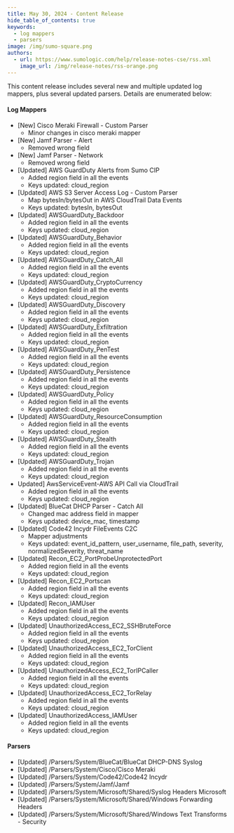 ```yaml
---
title: May 30, 2024 - Content Release
hide_table_of_contents: true
keywords:
  - log mappers
  - parsers
image: /img/sumo-square.png
authors:
  - url: https://www.sumologic.com/help/release-notes-cse/rss.xml
    image_url: /img/release-notes/rss-orange.png
---
```


This content release includes several new and multiple updated log mappers, plus several updated parsers. Details are enumerated below:

#### Log Mappers
* [New] Cisco Meraki Firewall - Custom Parser
    * Minor changes in cisco meraki mapper
* [New] Jamf Parser - Alert
    * Removed wrong field
* [New] Jamf Parser - Network
    * Removed wrong field
* [Updated] AWS GuardDuty Alerts from Sumo CIP
    * Added region field in all the events
    * Keys updated: cloud_region
* [Updated] AWS S3 Server Access Log - Custom Parser
    * Map bytesIn/bytesOut in AWS CloudTrail Data Events
    * Keys updated: bytesIn, bytesOut
* [Updated] AWSGuardDuty_Backdoor
    * Added region field in all the events
    * Keys updated: cloud_region
* [Updated] AWSGuardDuty_Behavior
    * Added region field in all the events
    * Keys updated: cloud_region
* [Updated] AWSGuardDuty_Catch_All
    * Added region field in all the events
    * Keys updated: cloud_region
* [Updated] AWSGuardDuty_CryptoCurrency
    * Added region field in all the events
    * Keys updated: cloud_region
* [Updated] AWSGuardDuty_Discovery
    * Added region field in all the events
    * Keys updated: cloud_region
* [Updated] AWSGuardDuty_Exfiltration
    * Added region field in all the events
    * Keys updated: cloud_region
* [Updated] AWSGuardDuty_PenTest
    * Added region field in all the events
    * Keys updated: cloud_region
* [Updated] AWSGuardDuty_Persistence
    * Added region field in all the events
    * Keys updated: cloud_region
* [Updated] AWSGuardDuty_Policy
    * Added region field in all the events
    * Keys updated: cloud_region
* [Updated] AWSGuardDuty_ResourceConsumption
    * Added region field in all the events
    * Keys updated: cloud_region
* [Updated] AWSGuardDuty_Stealth
    * Added region field in all the events
    * Keys updated: cloud_region
* [Updated] AWSGuardDuty_Trojan
    * Added region field in all the events
    * Keys updated: cloud_region
* Updated] AwsServiceEvent-AWS API Call via CloudTrail
    * Added region field in all the events
    * Keys updated: cloud_region
* [Updated] BlueCat DHCP Parser - Catch All
    * Changed mac address field in mapper
    * Keys updated: device_mac, timestamp
* [Updated] Code42 Incydr FileEvents C2C
    * Mapper adjustments
    * Keys updated: event_id_pattern, user_username, file_path, severity, normalizedSeverity, threat_name
* [Updated] Recon_EC2_PortProbeUnprotectedPort
    * Added region field in all the events
    * Keys updated: cloud_region
* [Updated] Recon_EC2_Portscan
    * Added region field in all the events
    * Keys updated: cloud_region
* [Updated] Recon_IAMUser
    * Added region field in all the events
    * Keys updated: cloud_region
* [Updated] UnauthorizedAccess_EC2_SSHBruteForce
    * Added region field in all the events
    * Keys updated: cloud_region
* [Updated] UnauthorizedAccess_EC2_TorClient
    * Added region field in all the events
    * Keys updated: cloud_region
* [Updated] UnauthorizedAccess_EC2_TorIPCaller
    * Added region field in all the events
    * Keys updated: cloud_region
* [Updated] UnauthorizedAccess_EC2_TorRelay
    * Added region field in all the events
    * Keys updated: cloud_region
* [Updated] UnauthorizedAccess_IAMUser
    * Added region field in all the events
    * Keys updated: cloud_region

#### Parsers
* [Updated] /Parsers/System/BlueCat/BlueCat DHCP-DNS Syslog
* [Updated] /Parsers/System/Cisco/Cisco Meraki
* [Updated] /Parsers/System/Code42/Code42 Incydr
* [Updated] /Parsers/System/Jamf/Jamf
* [Updated] /Parsers/System/Microsoft/Shared/Syslog Headers Microsoft
* [Updated] /Parsers/System/Microsoft/Shared/Windows Forwarding Headers
* [Updated] /Parsers/System/Microsoft/Shared/Windows Text Transforms - Security
